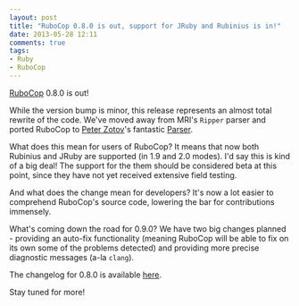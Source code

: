 ```yaml
---
layout: post
title: "RuboCop 0.8.0 is out, support for JRuby and Rubinius is in!"
date: 2013-05-28 12:11
comments: true
tags:
- Ruby
- RuboCop
---
```


[RuboCop](http://github.com/bbatsov/rubocop) 0.8.0 is out!

While the version bump is minor, this release represents an almost
total rewrite of the code. We've moved away from MRI's `Ripper` parser
and ported RuboCop to [Peter Zotov](https://github.com/whitequark)'s
fantastic [Parser](https://github.com/whitequark/parser).

What does this mean for users of RuboCop? It means that now both
Rubinius and JRuby are supported (in 1.9 and 2.0 modes). I'd say this
is kind of a big deal! The support for the them should be considered
beta at this point, since they have not yet received extensive field
testing.

And what does the change mean for developers? It's now a lot easier to
comprehend RuboCop's source code, lowering the bar for contributions
immensely.

What's coming down the road for 0.9.0? We have two big changes
planned - providing an auto-fix functionality (meaning RuboCop will be
able to fix on its own some of the problems detected) and providing
more precise diagnostic messages (a-la `clang`).

The changelog for 0.8.0 is available [here](https://github.com/rubocop-hq/rubocop/blob/master/CHANGELOG.md#080-2013-05-28).

Stay tuned for more!
